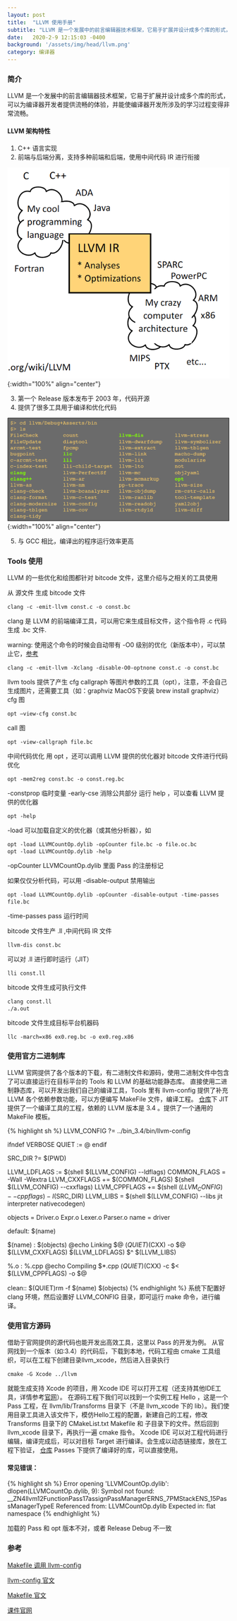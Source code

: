 ```yaml
---
layout: post
title:  "LLVM 使用手册"
subtitle: "LLVM 是一个发展中的前言编辑器技术框架，它易于扩展并设计成多个库的形式，可以为编译器开发者提供流畅的体验，并能使编译器开发所涉及的学习过程变得非常流畅。"
date:   2020-2-9 12:15:03 -0400
background: '/assets/img/head/llvm.png'
category: 编译器
---
```


### 简介

LLVM 是一个发展中的前言编辑器技术框架，它易于扩展并设计成多个库的形式，可以为编译器开发者提供流畅的体验，并能使编译器开发所涉及的学习过程变得非常流畅。

#### LLVM 架构特性

1. C++ 语言实现
2. 前端与后端分离，支持多种前端和后端，使用中间代码 IR 进行衔接

![LLVM 架构组成](/imgs/llvm/frame_llvm.png){:width="100%" align="center"}

3. 第一个 Release 版本发布于 2003 年，代码开源
4. 提供了很多工具用于编译和优化代码

![LLVM 工具集](/imgs/llvm/tools_llvm.png){:width="100%" align="center"}

5. 与 GCC 相比，编译出的程序运行效率更高

### Tools 使用

LLVM 的一些优化和绘图都针对 bitcode 文件，这里介绍与之相关的工具使用

从 源文件 生成 bitcode 文件
```
clang -c -emit-llvm const.c -o const.bc
```
clang 是 LLVM 的前端编译工具，可以用它来生成目标文件，这个指令将 .c 代码生成 .bc 文件.

warning:
使用这个命令的时候会自动带有 -O0 级别的优化（新版本中），可以禁止它，[参考](https://stackoverflow.com/questions/46513801/llvm-opt-mem2reg-has-no-effect?noredirect=1)
```
clang -c -emit-llvm -Xclang -disable-O0-optnone const.c -o const.bc    
```

llvm tools 提供了产生 cfg callgraph 等图片参数的工具（opt），注意，不会自己生成图片，还需要工具（如：graphviz MacOS下安装 brew install graphviz）
cfg 图
```
opt –view-cfg const.bc
```
call 图
```
opt -view-callgraph file.bc
```

中间代码优化
用 opt ，还可以调用 LLVM 提供的优化器对 bitcode 文件进行代码优化
```
opt -mem2reg const.bc -o const.reg.bc
```
-constprop  临时变量
-early-cse  消除公共部分
运行 help ，可以查看 LLVM 提供的优化器
```
opt -help
```
-load 可以加载自定义的优化器（或其他分析器），如
```
opt -load LLVMCountOp.dylib -opCounter file.bc -o file.oc.bc
opt -load LLVMCountOp.dylib -help
```
-opCounter      LLVMCountOp.dylib 里面 Pass 的注册标记

如果仅仅分析代码，可以用 -disable-output 禁用输出
```
opt -load LLVMCountOp.dylib -opCounter -disable-output -time-passes file.bc
```
-time-passes    pass 运行时间

bitcode 文件生产 .ll ,中间代码 IR 文件
```
llvm-dis const.bc  
```
可以对 .ll 进行即时运行（JIT）
```
lli const.ll   
```

bitcode 文件生成可执行文件
```
clang const.ll
./a.out
```

bitcode 文件生成目标平台机器码
```
llc -march=x86 ex0.reg.bc -o ex0.reg.x86
```

### 使用官方二进制库
LLVM 官网提供了各个版本的下载，有二进制文件和源码，使用二进制文件中包含了可以直接运行在目标平台的 Tools 和 LLVM 的基础功能静态库。
直接使用二进制静态库，可以开发出我们自己的编译工具，Tools 里有 llvm-config 提供了补充 LLVM 各个依赖参数功能，可以方便编写 MakeFile 文件，编译工程。
[仓库](https://github.com/AirChen/llvm-play)下 JIT 提供了一个编译工具的工程，依赖的 LLVM 版本是 3.4 。提供了一个通用的 MakeFile 模板。

{% highlight sh %}
LLVM_CONFIG ?= ../bin_3.4/bin/llvm-config

ifndef VERBOSE
QUIET := @
endif

SRC_DIR ?= $(PWD)

LLVM_LDFLAGS := $(shell $(LLVM_CONFIG) --ldflags)
COMMON_FLAGS = -Wall -Wextra
LLVM_CXXFLAGS += $(COMMON_FLAGS) $(shell $(LLVM_CONFIG) --cxxflags)
LLVM_CPPFLAGS += $(shell $(LLVM_CONFIG) --cppflags) -I$(SRC_DIR)
LLVM_LIBS = $(shell $(LLVM_CONFIG) --libs jit interpreter nativecodegen)

objects = Driver.o Expr.o Lexer.o Parser.o
name = driver

default: $(name)

$(name) : $(objects)
		@echo Linking $@
		$(QUIET)$(CXX) -o $@ $(LLVM_CXXFLAGS) $(LLVM_LDFLAGS) $^ $(LLVM_LIBS)

%.o : %.cpp
		@echo Compiling $*.cpp
		$(QUIET)$(CXX) -c $< $(LLVM_CPPFLAGS) -o $@

clean::
		$(QUIET)rm -f $(name) $(objects)
{% endhighlight %}
系统下配置好 clang 环境，然后设置好 LLVM_CONFIG 目录，即可运行 make 命令，进行编译。

### 使用官方源码
借助于官网提供的源代码也能开发出高效工具，这里以 Pass 的开发为例。
从官网找到一个版本（如:3.4）的代码后，下载到本地，代码工程由 cmake 工具组织，可以在工程下创建目录llvm_xcode，然后进入目录执行
```
cmake -G Xcode ../llvm 
```
就能生成支持 Xcode 的项目，用 Xcode IDE 可以打开工程（还支持其他IDE工具，详情参考[官网](http://llvm.org/docs/GettingStarted.html)）。
在源码工程下我们可以找到一个实例工程 Hello ，这是一个 Pass 工程，在 llvm/lib/Transforms 目录下（不是 llvm_xcode 下的 lib）。我们使用目录工具进入该文件下，模仿Hello工程的配置，新建自己的工程，修改 Transforms 目录下的 CMakeList.txt Makefile 和 子目录下的文件。然后回到 llvm_xcode 目录下，再执行一遍 cmake 指令。
Xcode IDE 可以对工程代码进行编辑，编译完成后，可以对目标 Target 进行编译。会生成以动态链接库，放在工程下验证， [仓库](https://github.com/AirChen/llvm-play) Passes 下提供了编译好的库，可以直接使用。

#### 常见错误：

{% highlight sh %}
Error opening 'LLVMCountOp.dylib': dlopen(LLVMCountOp.dylib, 9): Symbol not found: __ZN4llvm12FunctionPass17assignPassManagerERNS_7PMStackENS_15PassManagerTypeE
  Referenced from: LLVMCountOp.dylib
  Expected in: flat namespace
{% endhighlight %}

加载的 Pass 和 opt 版本不对，或者 Release Debug 不一致

### 参考

[Makefile 调用 llvm-config](https://blog.csdn.net/snsn1984/article/details/41477351)

[llvm-config 官文](https://releases.llvm.org/2.7/docs/CommandGuide/html/llvm-config.html)

[Makefile 官文](http://www.gnu.org/software/make/manual/make.html#Introduction)

[课件官网](https://homepages.dcc.ufmg.br/~fernando/classes/dcc888/ementa/)